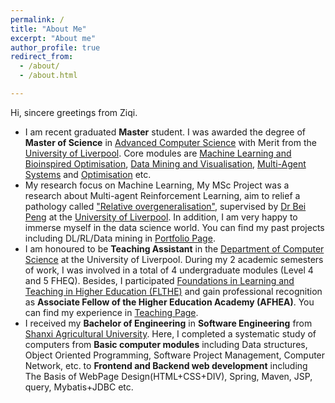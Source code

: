 ```yaml
---
permalink: /
title: "About Me"
excerpt: "About me"
author_profile: true
redirect_from: 
  - /about/
  - /about.html

---
```


Hi, sincere greetings from Ziqi. 

- I am recent graduated **Master** student. I was awarded the degree of **Master of Science** in [Advanced Computer Science](https://www.liverpool.ac.uk/courses/2023/advanced-computer-science-msc) with Merit from the [University of Liverpool](https://www.liverpool.ac.uk). Core modules are [Machine Learning and Bioinspired Optimisation](https://tulip.liv.ac.uk/mods/student/COMP532_202223.htm), [Data Mining and Visualisation](https://tulip.liv.ac.uk/mods/student/COMP527_202223.htm), [Multi-Agent Systems](https://tulip.liv.ac.uk/mods/student/COMP310_202223.htm) and [Optimisation](https://tulip.liv.ac.uk/mods/student/COMP557_202223.htm) etc.
- My research focus on Machine Learning, My MSc Project was a research about Multi-agent Reinforcement Learning, aim to relief a pathology called ["Relative overgeneralisation"](https://www.researchgate.net/figure/The-relative-overgeneralization-pathology-in-continuous-games_fig1_324793515), supervised by [Dr Bei Peng](https://www.liverpool.ac.uk/computer-science/staff/bei-peng/) at the [University of Liverpool](https://www.liverpool.ac.uk). In addition, I am very happy to immerse myself in the data science world. You can find my past projects including DL/RL/Data mining in [Portfolio Page](https://han-ziqi.github.io/portfolio/). 
- I am honoured to be **Teaching Assistant** in the [Department of Computer Science](https://www.liverpool.ac.uk/computer-science/) at the University of Liverpool. During my 2 academic semesters of work, I was involved in a total of 4 undergraduate modules (Level 4 and 5 FHEQ). Besides, I participated [Foundations in Learning and Teaching in Higher Education (FLTHE)](https://www.liverpool.ac.uk/eddev/supporting-teaching/flthe/) and gain professional recognition as **Associate Fellow of the Higher Education Academy (AFHEA)**. You can find my experience in [Teaching Page](https://han-ziqi.github.io/teaching/).
- I received my **Bachelor of Engineering** in **Software Engineering** from [Shanxi Agricultural University](https://www.sxau.edu.cn). Here, I completed a systematic study of computers from **Basic computer modules** including Data structures, Object Oriented Programming, Software Project Management, Computer Network,  etc. to **Frontend and Backend web development** including The Basis of WebPage Design(HTML+CSS+DIV), Spring, Maven, JSP, query, Mybatis+JDBC etc.
